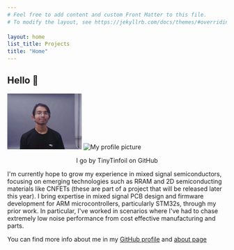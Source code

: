 ```yaml
---
# Feel free to add content and custom Front Matter to this file.
# To modify the layout, see https://jekyllrb.com/docs/themes/#overriding-theme-defaults

layout: home
list_title: Projects
title: "Home"
---
```

## Hello 👋
<img src="/assets/venkadesh_headshot.jpg" height="128px">
<img src="https://avatars.githubusercontent.com/u/55459863?v=4" alt="My profile picture">

<p align="center">
  I go by TinyTinfoil on GitHub
</p>
I'm currently hope to grow my experience in mixed signal semiconductors, focusing on emerging technologies such as RRAM and 2D semiconducting materials like CNFETs (these are part of a project that will be released later this year). I bring expertise in mixed signal PCB design and firmware development for ARM microcontrollers, particularly STM32s, through my prior work. In particular, I've worked in scenarios where I've had to chase extremely low noise performance from cost effective manufacturing and parts.

You can find more info about me in my [GitHub profile](https://github.com/TinyTinfoil) and [about page](about)
